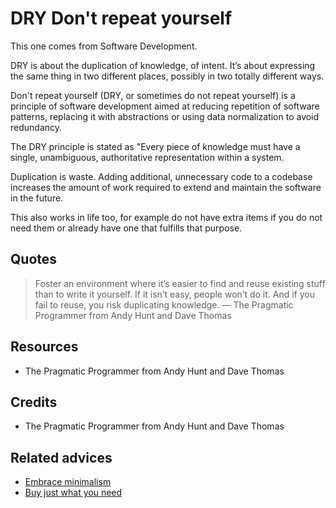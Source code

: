 # DRY Don't repeat yourself

This one comes from Software Development.

DRY is about the duplication of knowledge, of intent. It’s about expressing the same thing in two different places, possibly in two totally different ways.

Don't repeat yourself (DRY, or sometimes do not repeat yourself) is a principle of software development aimed at reducing repetition of software patterns, replacing it with abstractions or using data normalization to avoid redundancy.

The DRY principle is stated as "Every piece of knowledge must have a single, unambiguous, authoritative representation within a system.

Duplication is waste. Adding additional, unnecessary code to a codebase increases the amount of work required to extend and maintain the software in the future.
 
This also works in life too, for example do not have extra items if you do not need them or already have one that fulfills that purpose.

## Quotes

> Foster an environment where it’s easier to find and reuse existing stuff than to write it yourself. If it isn’t easy, people won’t do it. And if you fail to reuse, you risk duplicating knowledge. ― The Pragmatic Programmer from Andy Hunt and Dave Thomas

## Resources

- The Pragmatic Programmer from Andy Hunt and Dave Thomas

## Credits

- The Pragmatic Programmer from Andy Hunt and Dave Thomas

## Related advices

- [Embrace minimalism](../Embrace%20minimalism/index.md)
- [Buy just what you need](../Buy%20just%20what%20you%20need/index.md)
<br/>